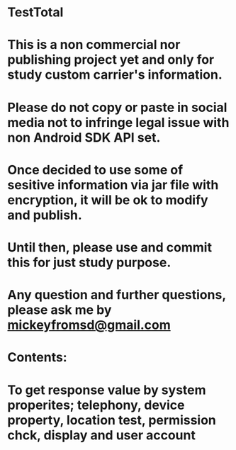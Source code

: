 # TestTotal

# This is a non commercial nor publishing project yet and only for study custom carrier's information.
# Please do not copy or paste in social media not to infringe legal issue with non Android SDK API set.
# Once decided to use some of sesitive information via jar file with encryption, it will be ok to modify and publish.
# Until then, please use and commit this for just study purpose.
# Any question and further questions, please ask me by mickeyfromsd@gmail.com

# Contents:
# To get response value by system properites; telephony, device property, location test, permission chck, display and user account
